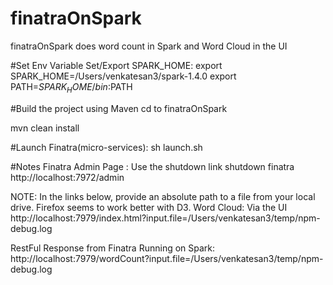 # finatraOnSpark
finatraOnSpark does word count in Spark and Word Cloud in the UI


#Set Env Variable
Set/Export SPARK_HOME: 
export SPARK_HOME=/Users/venkatesan3/spark-1.4.0
export PATH=$SPARK_HOME/bin:$PATH


#Build the project using Maven
cd to finatraOnSpark

mvn clean install


#Launch Finatra(micro-services):
sh launch.sh


#Notes
Finatra Admin Page : Use the shutdown link shutdown finatra
http://localhost:7972/admin

NOTE: In the links below, provide an absolute path to a file from your local drive. Firefox seems to work better with D3.
Word Cloud: Via the UI 
http://localhost:7979/index.html?input.file=/Users/venkatesan3/temp/npm-debug.log

RestFul Response from Finatra Running on Spark:
http://localhost:7979/wordCount?input.file=/Users/venkatesan3/temp/npm-debug.log

